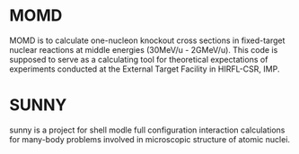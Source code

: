 # MOMD
MOMD is to calculate one-nucleon knockout cross sections in fixed-target
nuclear reactions at middle energies (30MeV/u - 2GMeV/u). This code is
supposed to serve as a calculating tool for theoretical expectations of
experiments conducted at the External Target Facility in HIRFL-CSR, IMP.

# SUNNY
sunny is a project for shell modle full configuration interaction calculations
for many-body problems involved in microscopic structure of atomic nuclei.

